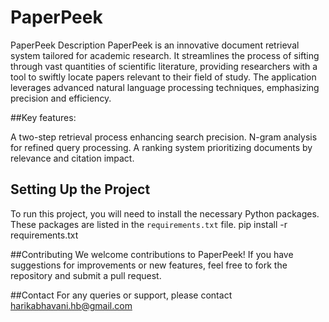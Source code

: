 # PaperPeek

PaperPeek
Description
PaperPeek is an innovative document retrieval system tailored for academic research. It streamlines the process of sifting through vast quantities of scientific literature, providing researchers with a tool to swiftly locate papers relevant to their field of study. The application leverages advanced natural language processing techniques, emphasizing precision and efficiency.

##Key features:

A two-step retrieval process enhancing search precision.
N-gram analysis for refined query processing.
A ranking system prioritizing documents by relevance and citation impact.

## Setting Up the Project

To run this project, you will need to install the necessary Python packages. 
These packages are listed in the `requirements.txt` file. 
pip install -r requirements.txt

##Contributing
We welcome contributions to PaperPeek! If you have suggestions for improvements or new features, feel free to fork the repository and submit a pull request.

##Contact
For any queries or support, please contact harikabhavani.hb@gmail.com

